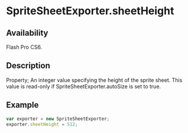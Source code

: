 # SpriteSheetExporter.sheetHeight

## Availability

Flash Pro CS6.

## Description

Property; An integer value specifying the height of the sprite sheet. This value is read-only if
SpriteSheetExporter.autoSize is set to true.

## Example

```javascript
var exporter = new SpriteSheetExporter;
exporter.sheetHeight = 512;
```
